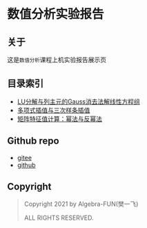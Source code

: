 # 数值分析实验报告
## 关于

这是`数值分析`课程上机实验报告展示页

## 目录索引
- [LU分解与列主元的Gauss消去法解线性方程组](./LU&Gauss.html)
- [多项式插值与三次样条插值](./Interpolate.html)
- [矩阵特征值计算：幂法与反幂法](./PowerMethod.html)

## Github repo

- [gitee](https://gitee.com/Algebra-FUN/Numerical-Analysis)
- [github](https://github.com/Algebra-FUN/Numerical-Analysis)

## Copyright

> Copyright 2021 by Algebra-FUN(樊一飞)
>
> ALL RIGHTS RESERVED.